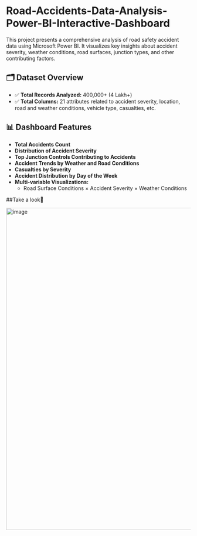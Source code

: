 # Road-Accidents-Data-Analysis-Power-BI-Interactive-Dashboard



This project presents a comprehensive analysis of road safety accident data using Microsoft Power BI. It visualizes key insights about accident severity, weather conditions, road surfaces, junction types, and other contributing factors.

## 🗂 Dataset Overview

- ✅ **Total Records Analyzed:** 400,000+ (4 Lakh+)
- ✅ **Total Columns:** 21 attributes related to accident severity, location, road and weather conditions, vehicle type, casualties, etc.

## 📊 Dashboard Features

- **Total Accidents Count**
- **Distribution of Accident Severity**
- **Top Junction Controls Contributing to Accidents**
- **Accident Trends by Weather and Road Conditions**
- **Casualties by Severity**
- **Accident Distribution by Day of the Week**
- **Multi-variable Visualizations:**
  - Road Surface Conditions × Accident Severity × Weather Conditions

##Take a look👀

<img width="1183" height="876" alt="image" src="https://github.com/user-attachments/assets/52c1b4a8-d160-409a-9e57-fac8dea4ae17" />

